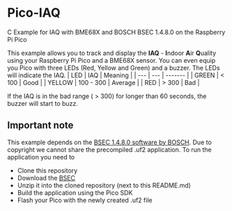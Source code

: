 # Pico-IAQ
C Example for IAQ with BME68X and BOSCH BSEC 1.4.8.0 on the Raspberry Pi Pico

This example allows you to track and display the **IAQ** - **I**ndoor **A**ir **Q**uality using your Raspberry Pi Pico and a BME68X sensor.
You can even equip you Pico with three LEDs (Red, Yellow and Green) and a buzzer.
The LEDs will indicate the IAQ.
| LED | IAQ | Meaning |
| --- | --- | ------- |
| GREEN | < 100 | Good |
| YELLOW | 100 - 300 | Average |
| RED | > 300 | Bad |

If the IAQ is in the bad range ( > 300) for longer than 60 seconds, the buzzer will start to buzz.

Important note
--------------

This example depends on the [BSEC 1.4.8.0 software by BOSCH](https://www.bosch-sensortec.com/software-tools/software/bsec/). Due to copyright we cannot share the precompiled .uf2 application. To run the application you need to

- Clone this repository
- Download the [BSEC](https://www.bosch-sensortec.com/software-tools/software/bsec/)
- Unzip it into the cloned repository (next to this README.md)
- Build the application using the Pico SDK
- Flash your Pico with the newly created .uf2 file
